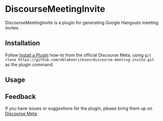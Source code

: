 # DiscourseMeetingInvite

DiscourseMeetingInvite is a plugin for generating Google Hangouts meeting
invites.

## Installation

Follow [Install a Plugin](https://meta.discourse.org/t/install-a-plugin/19157)
how-to from the official Discourse Meta, using `git clone https://github.com/oblakeerickson/discourse-meeting-invite.git`
as the plugin command.

## Usage

## Feedback

If you have issues or suggestions for the plugin, please bring them up on
[Discourse Meta](https://meta.discourse.org).
